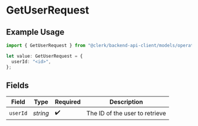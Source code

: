 # GetUserRequest

## Example Usage

```typescript
import { GetUserRequest } from "@clerk/backend-api-client/models/operations";

let value: GetUserRequest = {
  userId: "<id>",
};
```

## Fields

| Field                          | Type                           | Required                       | Description                    |
| ------------------------------ | ------------------------------ | ------------------------------ | ------------------------------ |
| `userId`                       | *string*                       | :heavy_check_mark:             | The ID of the user to retrieve |